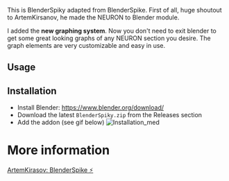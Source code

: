 This is BlenderSpiky adapted from BlenderSpike.
First of all, huge shoutout to ArtemKirsanov, he made the NEURON to Blender module.

I added the **new graphing system**.
Now you don't need to exit blender to get some great looking graphs of any NEURON section you desire. 
The graph elements are very customizable and easy in use.

## Usage


## Installation
- Install Blender: https://www.blender.org/download/
- Download the latest `BlenderSpiky.zip` from the Releases section 
- Add the addon (see gif below)
![Installation_med](https://github.com/SwaggerNiels/BlenderSpiky/assets/58084010/5ea2b96d-d310-4cde-8f20-d72e9f0712bd)



  
# More information
[ArtemKirasov: BlenderSpike ⚡](https://github.com/ArtemKirsanov/BlenderSpike/tree/main)
